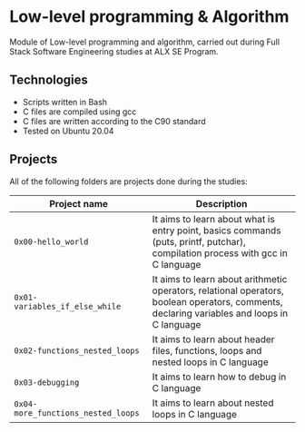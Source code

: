 # Low-level programming & Algorithm
Module of Low-level programming and algorithm, carried out during Full Stack Software Engineering studies at ALX SE Program.

## Technologies
* Scripts written in Bash
* C files are compiled using gcc
* C files are written according to the C90 standard
* Tested on Ubuntu 20.04

## Projects
All of the following folders are projects done during the studies:

|Project name |	Description |
|-------------|-------------|
|`0x00-hello_world` |It aims to learn about what is entry point, basics commands (puts, printf, putchar), compilation process with gcc in C language|
|`0x01-variables_if_else_while` |It aims to learn about arithmetic operators, relational operators, boolean operators, comments, declaring variables and loops in C language|
|`0x02-functions_nested_loops` |It aims to learn about header files, functions, loops and nested loops in C language|
|`0x03-debugging` |It aims to learn how to debug in C language|
|`0x04-more_functions_nested_loops` | It aims to learn about nested loops in C language |
